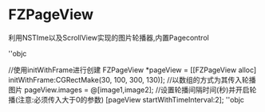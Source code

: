 # FZPageView
利用NSTIme以及ScrollView实现的图片轮播器,内置Pagecontrol

''objc

//使用initWithFrame进行创建
FZPageView *pageView = [[FZPageView alloc] initWithFrame:CGRectMake(30, 100, 300, 130)];
//以数组的方式为其传入轮播图片
pageView.images = @[image1,image2];
//设置轮播间隔时间(秒)并开启轮播(注意:必须传入大于0的参数)
[pageView startWithTimeInterval:2];
''objc
